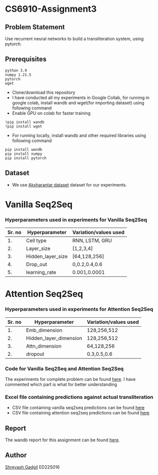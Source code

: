 # CS6910-Assignment3
## Problem Statement
Use recurrent neural networks to build a transliteration system, using pytorch.

## Prerequisites

```
python 3.9
numpy 1.21.5
pytorch
wget
```
 - Clone/download  this repository
 - I have conducted all my experiments in Google Collab, for running in google colab, install wandb and wget(for importing dataset) using following command 
 - Enable GPU on colab for faster training
 
  ``` 
  !pip install wandb 
  !pip install wget
  ```
 - For running locally, install wandb and other required libraries using following command  
  ``` 
  pip install wandb
  pip install numpy
  pip install pytorch
  ```

## Dataset
- We use [Aksharantar dataset](https://drive.google.com/file/d/1uRKU4as2NlS9i8sdLRS1e326vQRdhvfw/view) dataset for our experiments.

# Vanilla Seq2Seq
### Hyperparameters used in experiments for Vanilla Seq2Seq
|Sr. no| Hyperparameter| Variation/values used|
|------|---------------|-----------------|
|1.| Cell type | RNN, LSTM, GRU|
|2.| Layer_size| [1,2,3,4]|
|3.| Hidden_layer_size| [64,128,256]|
|4.| Drop_out| 0,0.2,0.4,0.6 |
|5.| learning_rate| 0.001,0.0001 |


# Attention Seq2Seq
### Hyperparameters used in experiments for Attention Seq2Seq
|Sr. no| Hyperparameter| Variation/values used|
|------|---------------|-----------------|
|1.| Emb_dimension| 128,256,512|
|2.| Hidden_layer_dimension| 128,256,512|
|3.| Attn_dimension| 64,128,256|
|2.| dropout|0.3,0.5,0.6|


###  Code for Vanilla Seq2Seq and Attention Seq2Seq

The experiments for complete problem can be found [here](https://github.com/Shreyash007/CS6910-Assignment2/blob/main/Assignment2_part-A.ipynb). I have commented which part is what for better understanding


###  Excel file containing predictions against actual transliteration
- CSV file containing vanilla seq2seq predictions can be found [here](https://github.com/Shreyash007/CS6910-Assignment3/blob/main/predictions_vanilla.csv) 
- CSV file containing attention seq2seq predictions can be found [here](https://github.com/Shreyash007/CS6910-Assignment3/blob/main/predictions_attention.csv)


## Report

The wandb report for this assignment can be found [here]((https://wandb.ai/shreyashgadgil007/CS6910-Assignment3/reports/CS6910-Assignment-3--Vmlldzo0NDA5OTky)).
## Author
[Shreyash Gadgil](https://github.com/Shreyash007)
ED22S016
